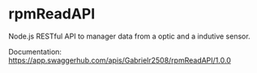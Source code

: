 ﻿# rpmReadAPI
 
 Node.js RESTful API to manager data from a optic and a indutive sensor.
 
Documentation: https://app.swaggerhub.com/apis/Gabrielr2508/rpmReadAPI/1.0.0
